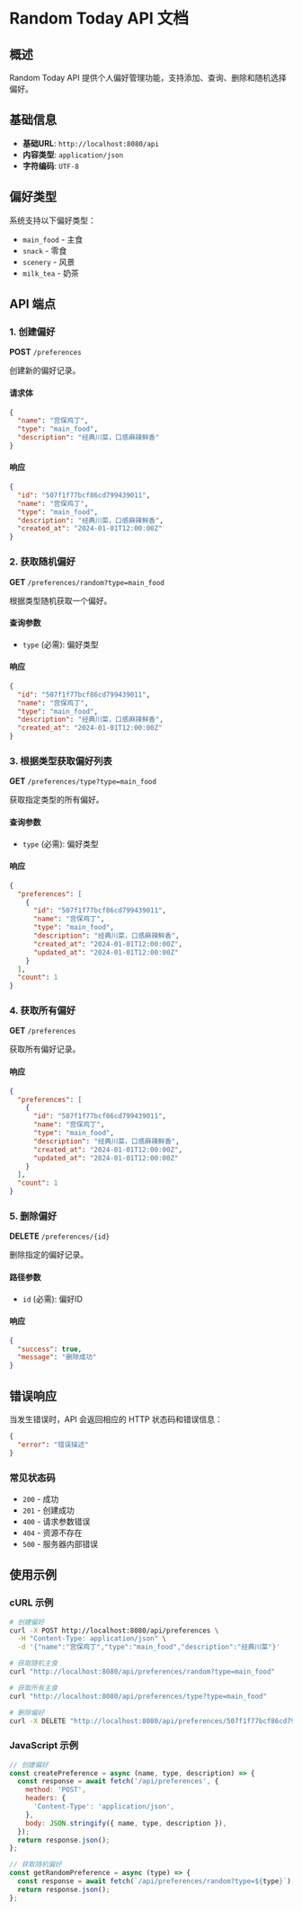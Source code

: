# Random Today API 文档

## 概述

Random Today API 提供个人偏好管理功能，支持添加、查询、删除和随机选择偏好。

## 基础信息

- **基础URL**: `http://localhost:8080/api`
- **内容类型**: `application/json`
- **字符编码**: `UTF-8`

## 偏好类型

系统支持以下偏好类型：

- `main_food` - 主食
- `snack` - 零食
- `scenery` - 风景
- `milk_tea` - 奶茶

## API 端点

### 1. 创建偏好

**POST** `/preferences`

创建新的偏好记录。

#### 请求体

```json
{
  "name": "宫保鸡丁",
  "type": "main_food",
  "description": "经典川菜，口感麻辣鲜香"
}
```

#### 响应

```json
{
  "id": "507f1f77bcf86cd799439011",
  "name": "宫保鸡丁",
  "type": "main_food",
  "description": "经典川菜，口感麻辣鲜香",
  "created_at": "2024-01-01T12:00:00Z"
}
```

### 2. 获取随机偏好

**GET** `/preferences/random?type=main_food`

根据类型随机获取一个偏好。

#### 查询参数

- `type` (必需): 偏好类型

#### 响应

```json
{
  "id": "507f1f77bcf86cd799439011",
  "name": "宫保鸡丁",
  "type": "main_food",
  "description": "经典川菜，口感麻辣鲜香",
  "created_at": "2024-01-01T12:00:00Z"
}
```

### 3. 根据类型获取偏好列表

**GET** `/preferences/type?type=main_food`

获取指定类型的所有偏好。

#### 查询参数

- `type` (必需): 偏好类型

#### 响应

```json
{
  "preferences": [
    {
      "id": "507f1f77bcf86cd799439011",
      "name": "宫保鸡丁",
      "type": "main_food",
      "description": "经典川菜，口感麻辣鲜香",
      "created_at": "2024-01-01T12:00:00Z",
      "updated_at": "2024-01-01T12:00:00Z"
    }
  ],
  "count": 1
}
```

### 4. 获取所有偏好

**GET** `/preferences`

获取所有偏好记录。

#### 响应

```json
{
  "preferences": [
    {
      "id": "507f1f77bcf86cd799439011",
      "name": "宫保鸡丁",
      "type": "main_food",
      "description": "经典川菜，口感麻辣鲜香",
      "created_at": "2024-01-01T12:00:00Z",
      "updated_at": "2024-01-01T12:00:00Z"
    }
  ],
  "count": 1
}
```

### 5. 删除偏好

**DELETE** `/preferences/{id}`

删除指定的偏好记录。

#### 路径参数

- `id` (必需): 偏好ID

#### 响应

```json
{
  "success": true,
  "message": "删除成功"
}
```

## 错误响应

当发生错误时，API 会返回相应的 HTTP 状态码和错误信息：

```json
{
  "error": "错误描述"
}
```

### 常见状态码

- `200` - 成功
- `201` - 创建成功
- `400` - 请求参数错误
- `404` - 资源不存在
- `500` - 服务器内部错误

## 使用示例

### cURL 示例

```bash
# 创建偏好
curl -X POST http://localhost:8080/api/preferences \
  -H "Content-Type: application/json" \
  -d '{"name":"宫保鸡丁","type":"main_food","description":"经典川菜"}'

# 获取随机主食
curl "http://localhost:8080/api/preferences/random?type=main_food"

# 获取所有主食
curl "http://localhost:8080/api/preferences/type?type=main_food"

# 删除偏好
curl -X DELETE "http://localhost:8080/api/preferences/507f1f77bcf86cd799439011"
```

### JavaScript 示例

```javascript
// 创建偏好
const createPreference = async (name, type, description) => {
  const response = await fetch('/api/preferences', {
    method: 'POST',
    headers: {
      'Content-Type': 'application/json',
    },
    body: JSON.stringify({ name, type, description }),
  });
  return response.json();
};

// 获取随机偏好
const getRandomPreference = async (type) => {
  const response = await fetch(`/api/preferences/random?type=${type}`);
  return response.json();
};
``` 